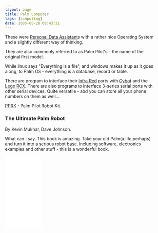 ```yaml
---
layout: page
title: Palm Computer
tags: [computing]
date: 2005-08-28 09:43:21
---
```

These were [Personal Data Assistant](/wiki/personal_data_assistant.html "Personal Data Assistant")s with a rather nice Operating System and a slightly different way of thinking.

They are also commonly referred to as Palm Pilot's - the name of the original first model.

While linux says "Everything is a file", and windows makes it up as it goes along, to Palm OS - everything is a database, record or table.

There are program to interface their [Infra Red](/wiki/infra_red.html "A type of EM radiation commonly used for digital communications") ports with [Cybot](/wiki/cybot.html "Cybot") and the [Lego RCX](/wiki/rcx.html "The Lego RCX"). There are also programs to interface 3-series serial ports with other serial devices. Quite versatile - abd you can store all your phone numbers on them as well...

[PPRK](/2005/02/25/pprk.html "Palm Pilot Robot Kit") - Palm Pilot Robot Kit

### The Ultimate Palm Robot

By Kevin Mukhar, Dave Johnson.

What can I say. This book is amazing. Take your old Palm(a IIIc perhaps) and turn it into a serious robot base.  Including software, electronics examples and other stuff - this is a wonderful book.

<iframe style="width:120px;height:240px;" marginwidth="0" marginheight="0" scrolling="no" frameborder="0" src="//ws-eu.amazon-adsystem.com/widgets/q?ServiceVersion=20070822&OneJS=1&Operation=GetAdHtml&MarketPlace=GB&source=ss&ref=as_ss_li_til&ad_type=product_link&tracking_id=orionrobots-21&language=en_GB&marketplace=amazon&region=GB&placement=0072228806&asins=0072228806&linkId=d851e0f54aecf8a012e6c529aac49471&show_border=true&link_opens_in_new_window=true"></iframe>
